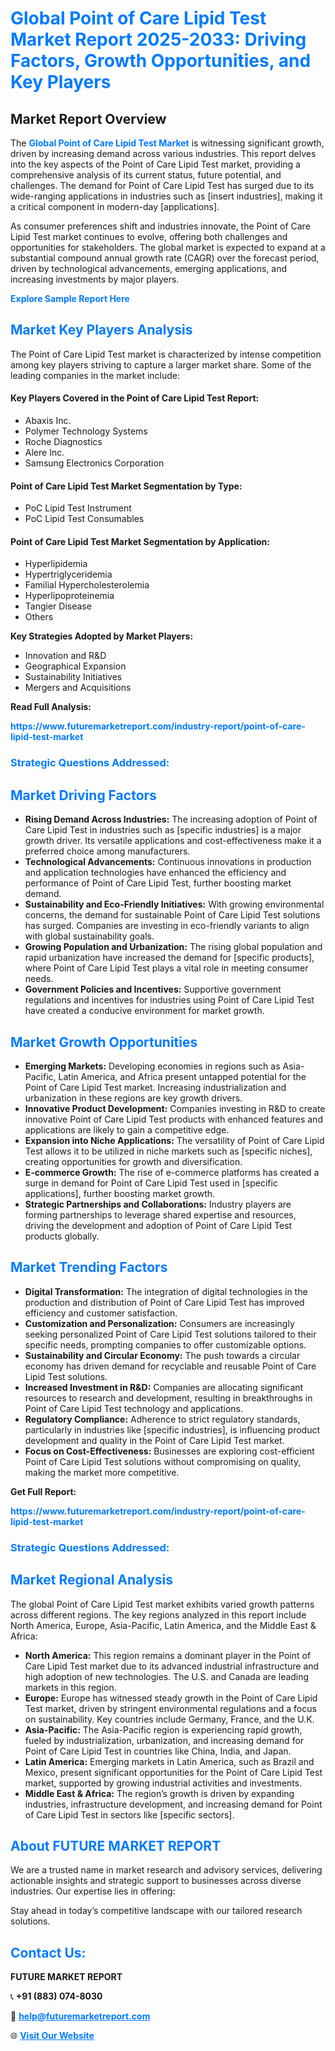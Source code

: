 <h1 style="color: #007BFF;">Global Point of Care Lipid Test Market Report 2025-2033: Driving Factors, Growth Opportunities, and Key Players</h1>

<section id="overview">
<h2>Market Report Overview</h2>
<p>The <a href="https://www.futuremarketreport.com/industry-report/point-of-care-lipid-test-market" style="color: #007BFF; text-decoration: none;"><strong>Global Point of Care Lipid Test Market</strong></a> is witnessing significant growth, driven by increasing demand across various industries. This report delves into the key aspects of the Point of Care Lipid Test market, providing a comprehensive analysis of its current status, future potential, and challenges. The demand for Point of Care Lipid Test has surged due to its wide-ranging applications in industries such as [insert industries], making it a critical component in modern-day [applications].</p>
<p>As consumer preferences shift and industries innovate, the Point of Care Lipid Test market continues to evolve, offering both challenges and opportunities for stakeholders. The global market is expected to expand at a substantial compound annual growth rate (CAGR) over the forecast period, driven by technological advancements, emerging applications, and increasing investments by major players.</p>
</section>

<section id="overview">
<p><a href="https://www.futuremarketreport.com/request-sample/reportId=79920" style="color: #007BFF; text-decoration: none;"><strong>Explore Sample Report Here</strong></a></p>
</section>

<section id="key-players">
<h2 style="color: #007BFF;">Market Key Players Analysis</h2>
<p>The Point of Care Lipid Test market is characterized by intense competition among key players striving to capture a larger market share. Some of the leading companies in the market include:</p>
<h4>Key Players Covered in the Point of Care Lipid Test Report:</h4>
<ul><li>Abaxis Inc.</li><li>Polymer Technology Systems</li><li>Roche Diagnostics</li><li>Alere Inc.</li><li>Samsung Electronics Corporation</li></ul>
<h4>Point of Care Lipid Test Market Segmentation by Type:</h4>
<ul><li>PoC Lipid Test Instrument</li><li>PoC Lipid Test Consumables</li></ul>

<h4>Point of Care Lipid Test Market Segmentation by Application:</h4>
<ul><li>Hyperlipidemia</li><li>Hypertriglyceridemia</li><li>Familial Hypercholesterolemia</li><li>Hyperlipoproteinemia</li><li>Tangier Disease</li><li>Others</li></ul>
<p><strong>Key Strategies Adopted by Market Players:</strong></p>
<ul>
<li>Innovation and R&D</li>
<li>Geographical Expansion</li>
<li>Sustainability Initiatives</li>
<li>Mergers and Acquisitions</li>
</ul>
</section>

<section>
<p><strong>Read Full Analysis: </strong></p><a href="https://www.futuremarketreport.com/industry-report/point-of-care-lipid-test-market" style="color: #007BFF; text-decoration: none;"><strong>https://www.futuremarketreport.com/industry-report/point-of-care-lipid-test-market</strong></a>
<h3 style="color: #007BFF;">Strategic Questions Addressed:</h3>
</section>

<section id="driving-factors">
<h2 style="color: #007BFF;">Market Driving Factors</h2>
<ul>
<li><strong>Rising Demand Across Industries:</strong> The increasing adoption of Point of Care Lipid Test in industries such as [specific industries] is a major growth driver. Its versatile applications and cost-effectiveness make it a preferred choice among manufacturers.</li>
<li><strong>Technological Advancements:</strong> Continuous innovations in production and application technologies have enhanced the efficiency and performance of Point of Care Lipid Test, further boosting market demand.</li>
<li><strong>Sustainability and Eco-Friendly Initiatives:</strong> With growing environmental concerns, the demand for sustainable Point of Care Lipid Test solutions has surged. Companies are investing in eco-friendly variants to align with global sustainability goals.</li>
<li><strong>Growing Population and Urbanization:</strong> The rising global population and rapid urbanization have increased the demand for [specific products], where Point of Care Lipid Test plays a vital role in meeting consumer needs.</li>
<li><strong>Government Policies and Incentives:</strong> Supportive government regulations and incentives for industries using Point of Care Lipid Test have created a conducive environment for market growth.</li>
</ul>
</section>

<section id="growth-opportunities">
<h2 style="color: #007BFF;">Market Growth Opportunities</h2>
<ul>
<li><strong>Emerging Markets:</strong> Developing economies in regions such as Asia-Pacific, Latin America, and Africa present untapped potential for the Point of Care Lipid Test market. Increasing industrialization and urbanization in these regions are key growth drivers.</li>
<li><strong>Innovative Product Development:</strong> Companies investing in R&D to create innovative Point of Care Lipid Test products with enhanced features and applications are likely to gain a competitive edge.</li>
<li><strong>Expansion into Niche Applications:</strong> The versatility of Point of Care Lipid Test allows it to be utilized in niche markets such as [specific niches], creating opportunities for growth and diversification.</li>
<li><strong>E-commerce Growth:</strong> The rise of e-commerce platforms has created a surge in demand for Point of Care Lipid Test used in [specific applications], further boosting market growth.</li>
<li><strong>Strategic Partnerships and Collaborations:</strong> Industry players are forming partnerships to leverage shared expertise and resources, driving the development and adoption of Point of Care Lipid Test products globally.</li>
</ul>
</section>

<section id="trending-factors">
<h2 style="color: #007BFF;">Market Trending Factors</h2>
<ul>
<li><strong>Digital Transformation:</strong> The integration of digital technologies in the production and distribution of Point of Care Lipid Test has improved efficiency and customer satisfaction.</li>
<li><strong>Customization and Personalization:</strong> Consumers are increasingly seeking personalized Point of Care Lipid Test solutions tailored to their specific needs, prompting companies to offer customizable options.</li>
<li><strong>Sustainability and Circular Economy:</strong> The push towards a circular economy has driven demand for recyclable and reusable Point of Care Lipid Test solutions.</li>
<li><strong>Increased Investment in R&D:</strong> Companies are allocating significant resources to research and development, resulting in breakthroughs in Point of Care Lipid Test technology and applications.</li>
<li><strong>Regulatory Compliance:</strong> Adherence to strict regulatory standards, particularly in industries like [specific industries], is influencing product development and quality in the Point of Care Lipid Test market.</li>
<li><strong>Focus on Cost-Effectiveness:</strong> Businesses are exploring cost-efficient Point of Care Lipid Test solutions without compromising on quality, making the market more competitive.</li>
</ul>
</section>

<section>
<p><strong>Get Full Report: </strong></p><a href="https://www.futuremarketreport.com/industry-report/point-of-care-lipid-test-market" style="color: #007BFF; text-decoration: none;"><strong>https://www.futuremarketreport.com/industry-report/point-of-care-lipid-test-market</strong></a>
<h3 style="color: #007BFF;">Strategic Questions Addressed:</h3>
</section>


<section id="regional-analysis">
<h2 style="color: #007BFF;">Market Regional Analysis</h2>
<p>The global Point of Care Lipid Test market exhibits varied growth patterns across different regions. The key regions analyzed in this report include North America, Europe, Asia-Pacific, Latin America, and the Middle East & Africa:</p>
<ul>
<li><strong>North America:</strong> This region remains a dominant player in the Point of Care Lipid Test market due to its advanced industrial infrastructure and high adoption of new technologies. The U.S. and Canada are leading markets in this region.</li>
<li><strong>Europe:</strong> Europe has witnessed steady growth in the Point of Care Lipid Test market, driven by stringent environmental regulations and a focus on sustainability. Key countries include Germany, France, and the U.K.</li>
<li><strong>Asia-Pacific:</strong> The Asia-Pacific region is experiencing rapid growth, fueled by industrialization, urbanization, and increasing demand for Point of Care Lipid Test in countries like China, India, and Japan.</li>
<li><strong>Latin America:</strong> Emerging markets in Latin America, such as Brazil and Mexico, present significant opportunities for the Point of Care Lipid Test market, supported by growing industrial activities and investments.</li>
<li><strong>Middle East & Africa:</strong> The region’s growth is driven by expanding industries, infrastructure development, and increasing demand for Point of Care Lipid Test in sectors like [specific sectors].</li>
</ul>
</section>

<footer>
<h2 style="color: #007BFF;">About FUTURE MARKET REPORT</h2>
<p>We are a trusted name in market research and advisory services, delivering actionable insights and strategic support to businesses across diverse industries. Our expertise lies in offering:</p>

<p>Stay ahead in today’s competitive landscape with our tailored research solutions.</p>

<h2 style="color: #007BFF;">Contact Us:</h2>
<p><strong>FUTURE MARKET REPORT</strong></p>
<p>📞 <strong>+91 (883) 074-8030</strong></p>
<p>📧 <strong><a href="mailto:help@futuremarketreport.com" style="color: #007BFF;">help@futuremarketreport.com</a></strong></p>
<p>🌐 <strong><a href="https://www.futuremarketreport.com/" style="color: #007BFF;">Visit Our Website</a></strong></p>
</footer>